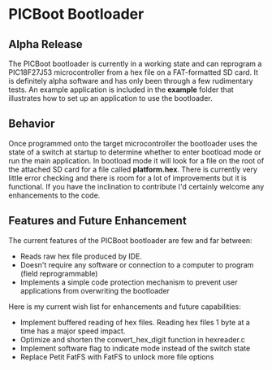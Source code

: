 PICBoot Bootloader
==================

Alpha Release
-----------------------
The PICBoot bootloader is currently in a working state and can reprogram a 
PIC18F27J53 microcontroller from a hex file on a FAT-formatted SD card. It is
definitely alpha software and has only been through a few rudimentary tests. An 
example application is included in the **example** folder that illustrates how 
to set up an application to use the bootloader.

Behavior
--------
Once programmed onto the target microcontroller the bootloader uses the state of 
a switch at startup to determine whether to enter bootload mode or run the main 
application. In bootload mode it will look for a file on the root of the 
attached SD card for a file called **platform.hex**. There is currently very 
little error checking and there is room for a lot of improvements but it is 
functional. If you have the inclination to contribute I'd certainly welcome any
enhancements to the code.

Features and Future Enhancement
-------------------------------
The current features of the PICBoot bootloader are few and far between:
+ Reads raw hex file produced by IDE.
+ Doesn't require any software or connection to a computer to program (field reprogrammable)
+ Implements a simple code protection mechanism to prevent user applications from overwriting the bootloader

Here is my current wish list for enhancements and future capabilities:
+ Implement buffered reading of hex files. Reading hex files 1 byte at a time has a major speed impact.
+ Optimize and shorten the convert\_hex\_digit function in hexreader.c
+ Implement software flag to indicate mode instead of the switch state
+ Replace Petit FatFS with FatFS to unlock more file options

